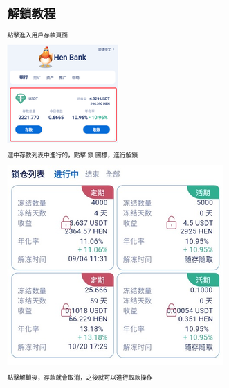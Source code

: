 # 解鎖教程

點擊進入用戶存款頁面

![](<../.gitbook/assets/image (5).png>)

選中存款列表中進行的，點擊 鎖 圖標，進行解鎖

![](../.gitbook/assets/5e302a3f-87fd-4bd7-87cc-202d41b18a67.jpeg)

點擊解鎖後，存款就會取消，之後就可以進行取款操作
